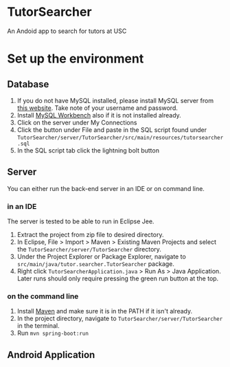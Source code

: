 # TutorSearcher
An Andoid app to search for tutors at USC


# Set up the environment

## Database

1. If you do not have MySQL installed, please install MySQL server from [this website](https://dev.mysql.com/downloads/mysql/). Take note of your username and password. 
2. Install [MySQL Workbench](https://dev.mysql.com/downloads/workbench/) also if it is not installed already.
3. Click on the server under My Connections
4. Click the button under File and paste in the SQL script found under `TutorSearcher/server/TutorSearcher/src/main/resources/tutorsearcher.sql`
5. In the SQL script tab click the lightning bolt button 

## Server

You can either run the back-end server in an IDE or on command line. 

### in an IDE

The server is tested to be able to run in Eclipse Jee. 
1. Extract the project from zip file to desired directory.
2. In Eclipse, File > Import > Maven > Existing Maven Projects and select the `TutorSearcher/server/TutorSearcher` directory.
3. Under the Project Explorer or Package Explorer, navigate to `src/main/java/tutor.searcher.TutorSearcher` package. 
4. Right click `TutorSearcherApplication.java` > Run As > Java Application. Later runs should only require pressing the green run button at the top.

### on the command line

1. Install [Maven](https://maven.apache.org/download.cgi) and make sure it is in the PATH if it isn't already. 
2. In the project directory, navigate to `TutorSearcher/server/TutorSearcher` in the terminal.
3. Run `mvn spring-boot:run`

## Android Application


